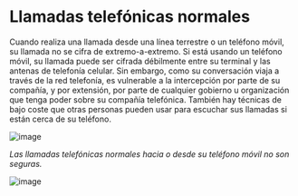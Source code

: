 [Title]: # (Llamadas telefónicas regulares)
[Difficulty]: # (Principiante)
[Order]: # (0)

# Llamadas telefónicas normales

Cuando realiza una llamada desde una línea terrestre o un teléfono móvil, su llamada no se cifra de extremo-a-extremo. Si está usando un teléfono móvil, su llamada puede ser cifrada débilmente entre su terminal y las antenas de telefonía celular. Sin embargo, como su conversación viaja a través de la red telefonía, es vulnerable a la intercepción por parte de su compañía, y por extensión, por parte de cualquier gobierno u organización que tenga poder sobre su compañía telefónica. También hay técnicas de bajo coste que otras personas pueden usar para escuchar sus llamadas si están cerca de su teléfono.

![image](call1.png)

_Las llamadas telefónicas normales hacia o desde su teléfono móvil no son seguras._

![image](msg1.png)